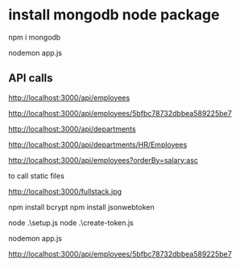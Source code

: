 # install mongodb node package

npm i mongodb

nodemon app.js

## API calls

<http://localhost:3000/api/employees>

<http://localhost:3000/api/employees/5bfbc78732dbbea589225be7>

<http://localhost:3000/api/departments>

<http://localhost:3000/api/departments/HR/Employees>

<http://localhost:3000/api/employees?orderBy=salary:asc>

to call static files

<http://localhost:3000/fullstack.jpg>

npm install bcrypt
npm install jsonwebtoken

node .\setup.js
node .\create-token.js

nodemon app.js

<http://localhost:3000/api/employees/5bfbc78732dbbea589225be7>
